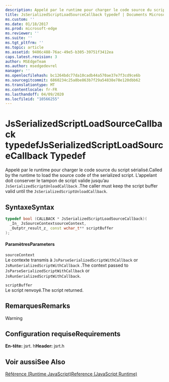 ```yaml
---
description: Appelé par le runtime pour charger le code source du script sérialisé. L’appelant doit conserver le tampon de script valide jusqu’au `JsSerializedScriptUnloadCallback` .
title: JsSerializedScriptLoadSourceCallback typedef | Documents Microsoft
ms.custom: ''
ms.date: 01/18/2017
ms.prod: microsoft-edge
ms.reviewer: ''
ms.suite: ''
ms.tgt_pltfrm: ''
ms.topic: article
ms.assetid: 9406c488-76ac-49e5-b305-39751f3412ea
caps.latest.revision: 3
author: MSEdgeTeam
ms.author: msedgedevrel
manager: ''
ms.openlocfilehash: bc1264bdc77da10cadb44a570ae37e7f3cd9ce6b
ms.sourcegitcommit: 6860234c25a8be863b7f29a54838e78e120dbb62
ms.translationtype: MT
ms.contentlocale: fr-FR
ms.lasthandoff: 04/09/2020
ms.locfileid: "10566255"
---
```

# <span data-ttu-id="b4901-104">JsSerializedScriptLoadSourceCallback typedef</span><span class="sxs-lookup"><span data-stu-id="b4901-104">JsSerializedScriptLoadSourceCallback Typedef</span></span>
<span data-ttu-id="b4901-105">Appelé par le runtime pour charger le code source du script sérialisé.</span><span class="sxs-lookup"><span data-stu-id="b4901-105">Called by the runtime to load the source code of the serialized script.</span></span> <span data-ttu-id="b4901-106">L’appelant doit conserver le tampon de script valide jusqu’au `JsSerializedScriptUnloadCallback` .</span><span class="sxs-lookup"><span data-stu-id="b4901-106">The caller must keep the script buffer valid until the `JsSerializedScriptUnloadCallback`.</span></span>  
  
## <span data-ttu-id="b4901-107">Syntaxe</span><span class="sxs-lookup"><span data-stu-id="b4901-107">Syntax</span></span>  
  
```cpp  
typedef bool (CALLBACK * JsSerializedScriptLoadSourceCallback)(  
  _In_ JsSourceContextsourceContext,  
  _Outptr_result_z_ const wchar_t** scriptBuffer  
);  
```  
  
#### <span data-ttu-id="b4901-108">Paramètres</span><span class="sxs-lookup"><span data-stu-id="b4901-108">Parameters</span></span>  
 `sourceContext`  
 <span data-ttu-id="b4901-109">Le contexte transmis à `JsParseSerializedScriptWithCallback` or `JsRunSerializedScriptWithCallback` .</span><span class="sxs-lookup"><span data-stu-id="b4901-109">The context passed to `JsParseSerializedScriptWithCallback` or `JsRunSerializedScriptWithCallback`.</span></span>  
  
 `scriptBuffer`  
 <span data-ttu-id="b4901-110">Le script renvoyé.</span><span class="sxs-lookup"><span data-stu-id="b4901-110">The script returned.</span></span>  
  
## <span data-ttu-id="b4901-111">Remarques</span><span class="sxs-lookup"><span data-stu-id="b4901-111">Remarks</span></span>  
  
> [!WARNING]
## <span data-ttu-id="b4901-112">Configuration requise</span><span class="sxs-lookup"><span data-stu-id="b4901-112">Requirements</span></span>  
 <span data-ttu-id="b4901-113">**En-tête:** jsrt. h</span><span class="sxs-lookup"><span data-stu-id="b4901-113">**Header:** jsrt.h</span></span>  
  
## <span data-ttu-id="b4901-114">Voir aussi</span><span class="sxs-lookup"><span data-stu-id="b4901-114">See Also</span></span>  
 [<span data-ttu-id="b4901-115">Référence (Runtime JavaScript)</span><span class="sxs-lookup"><span data-stu-id="b4901-115">Reference (JavaScript Runtime)</span></span>](../chakra-hosting/reference-javascript-runtime.md)